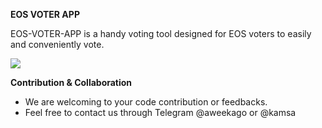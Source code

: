 **EOS VOTER APP**

EOS-VOTER-APP is a handy voting tool designed for EOS voters to easily and conveniently vote.

![](https://s3.ap-northeast-2.amazonaws.com/eosvoter.app/images/preview.gif)



**Contribution & Collaboration**

- We are welcoming to your code contribution or feedbacks.
- Feel free to contact us through Telegram @aweekago or @kamsa
